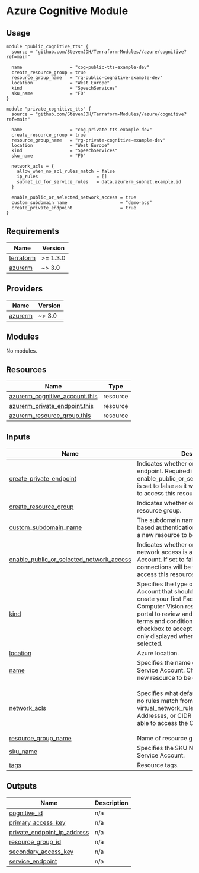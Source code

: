 # Azure Cognitive Module

## Usage

```hcl
module "public_cognitive_tts" {
  source = "github.com/StevenJDH/Terraform-Modules//azure/cognitive?ref=main"

  name                  = "cog-public-tts-example-dev"
  create_resource_group = true
  resource_group_name   = "rg-public-cognitive-example-dev"
  location              = "West Europe"
  kind                  = "SpeechServices"
  sku_name              = "F0"
}

module "private_cognitive_tts" {
  source = "github.com/StevenJDH/Terraform-Modules//azure/cognitive?ref=main"

  name                  = "cog-private-tts-example-dev"
  create_resource_group = true
  resource_group_name   = "rg-private-cognitive-example-dev"
  location              = "West Europe"
  kind                  = "SpeechServices"
  sku_name              = "F0"

  network_acls = {
    allow_when_no_acl_rules_match = false
    ip_rules                      = []
    subnet_id_for_service_rules   = data.azurerm_subnet.example.id
  }
  
  enable_public_or_selected_network_access = true
  custom_subdomain_name                    = "demo-acs"
  create_private_endpoint                  = true
}
```

<!-- BEGIN_TF_DOCS -->
## Requirements

| Name | Version |
|------|---------|
| <a name="requirement_terraform"></a> [terraform](#requirement\_terraform) | >= 1.3.0 |
| <a name="requirement_azurerm"></a> [azurerm](#requirement\_azurerm) | ~> 3.0 |

## Providers

| Name | Version |
|------|---------|
| <a name="provider_azurerm"></a> [azurerm](#provider\_azurerm) | ~> 3.0 |

## Modules

No modules.

## Resources

| Name | Type |
|------|------|
| [azurerm_cognitive_account.this](https://registry.terraform.io/providers/hashicorp/azurerm/latest/docs/resources/cognitive_account) | resource |
| [azurerm_private_endpoint.this](https://registry.terraform.io/providers/hashicorp/azurerm/latest/docs/resources/private_endpoint) | resource |
| [azurerm_resource_group.this](https://registry.terraform.io/providers/hashicorp/azurerm/latest/docs/resources/resource_group) | resource |

## Inputs

| Name | Description | Type | Default | Required |
|------|-------------|------|---------|:--------:|
| <a name="input_create_private_endpoint"></a> [create\_private\_endpoint](#input\_create\_private\_endpoint) | Indicates whether or not to create a private endpoint. Required if enable\_public\_or\_selected\_network\_access is set to false as it will be the exclusive way to access this resource. | `bool` | `false` | no |
| <a name="input_create_resource_group"></a> [create\_resource\_group](#input\_create\_resource\_group) | Indicates whether or not to create a resource group. | `bool` | `true` | no |
| <a name="input_custom_subdomain_name"></a> [custom\_subdomain\_name](#input\_custom\_subdomain\_name) | The subdomain name used for token-based authentication. Changing this forces a new resource to be created. | `string` | `null` | no |
| <a name="input_enable_public_or_selected_network_access"></a> [enable\_public\_or\_selected\_network\_access](#input\_enable\_public\_or\_selected\_network\_access) | Indicates whether or not public or selected network access is allowed for the Cognitive Account. If set to false, private endpoint connections will be the exclusive way to access this resource. | `bool` | `true` | no |
| <a name="input_kind"></a> [kind](#input\_kind) | Specifies the type of Cognitive Service Account that should be created. You must create your first Face, Text Analytics, or Computer Vision resources from the Azure portal to review and acknowledge the terms and conditions. In Azure Portal, the checkbox to accept terms and conditions is only displayed when a US region is selected. | `string` | n/a | yes |
| <a name="input_location"></a> [location](#input\_location) | Azure location. | `string` | n/a | yes |
| <a name="input_name"></a> [name](#input\_name) | Specifies the name of the Cognitive Service Account. Changing this forces a new resource to be created. | `string` | n/a | yes |
| <a name="input_network_acls"></a> [network\_acls](#input\_network\_acls) | Specifies what default action to use when no rules match from ip\_rules / virtual\_network\_rules, and One or more IP Addresses, or CIDR Blocks which should be able to access the Cognitive Account. | <pre>object({<br>    allow_when_no_acl_rules_match = bool,<br>    ip_rules                      = list(string),<br>    subnet_id_for_service_rules   = optional(string)<br>  })</pre> | `null` | no |
| <a name="input_resource_group_name"></a> [resource\_group\_name](#input\_resource\_group\_name) | Name of resource group. | `string` | n/a | yes |
| <a name="input_sku_name"></a> [sku\_name](#input\_sku\_name) | Specifies the SKU Name for this Cognitive Service Account. | `string` | `"F0"` | no |
| <a name="input_tags"></a> [tags](#input\_tags) | Resource tags. | `map(string)` | `null` | no |

## Outputs

| Name | Description |
|------|-------------|
| <a name="output_cognitive_id"></a> [cognitive\_id](#output\_cognitive\_id) | n/a |
| <a name="output_primary_access_key"></a> [primary\_access\_key](#output\_primary\_access\_key) | n/a |
| <a name="output_private_endpoint_ip_address"></a> [private\_endpoint\_ip\_address](#output\_private\_endpoint\_ip\_address) | n/a |
| <a name="output_resource_group_id"></a> [resource\_group\_id](#output\_resource\_group\_id) | n/a |
| <a name="output_secondary_access_key"></a> [secondary\_access\_key](#output\_secondary\_access\_key) | n/a |
| <a name="output_service_endpoint"></a> [service\_endpoint](#output\_service\_endpoint) | n/a |
<!-- END_TF_DOCS -->